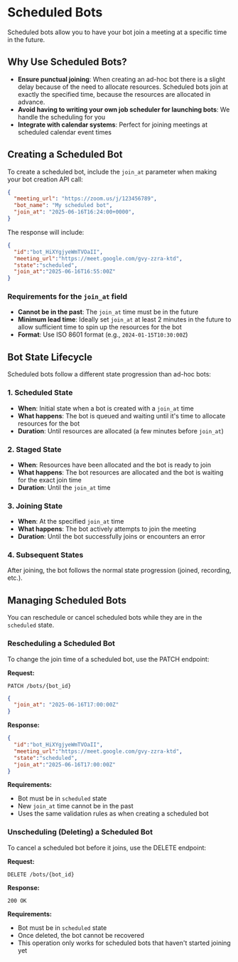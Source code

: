 # Scheduled Bots

Scheduled bots allow you to have your bot join a meeting at a specific time in the future.

## Why Use Scheduled Bots?

- **Ensure punctual joining**: When creating an ad-hoc bot there is a slight delay because of the need to allocate resources. Scheduled bots join at exactly the specified time, because the resources are allocated in advance.
- **Avoid having to writing your own job scheduler for launching bots**: We handle the scheduling for you
- **Integrate with calendar systems**: Perfect for joining meetings at scheduled calendar event times

## Creating a Scheduled Bot

To create a scheduled bot, include the `join_at` parameter when making your bot creation API call:

```json
{
  "meeting_url": "https://zoom.us/j/123456789",
  "bot_name": "My scheduled bot",
  "join_at": "2025-06-16T16:24:00+0000",
}
```

The response will include:

```json
{
  "id":"bot_HiXYgjyeWmTVOaII",
  "meeting_url":"https://meet.google.com/gvy-zzra-ktd",
  "state":"scheduled",
  "join_at":"2025-06-16T16:55:00Z"
}
```

### Requirements for the `join_at` field

- **Cannot be in the past**: The `join_at` time must be in the future
- **Minimum lead time**: Ideally set `join_at` at least 2 minutes in the future to allow sufficient time to spin up the resources for the bot
- **Format**: Use ISO 8601 format (e.g., `2024-01-15T10:30:00Z`)

## Bot State Lifecycle

Scheduled bots follow a different state progression than ad-hoc bots:

### 1. Scheduled State
- **When**: Initial state when a bot is created with a `join_at` time
- **What happens**: The bot is queued and waiting until it's time to allocate resources for the bot
- **Duration**: Until resources are allocated (a few minutes before `join_at`)

### 2. Staged State  
- **When**: Resources have been allocated and the bot is ready to join
- **What happens**: The bot resources are allocated and the bot is waiting for the exact join time
- **Duration**: Until the `join_at` time

### 3. Joining State
- **When**: At the specified `join_at` time
- **What happens**: The bot actively attempts to join the meeting
- **Duration**: Until the bot successfully joins or encounters an error

### 4. Subsequent States
After joining, the bot follows the normal state progression (joined, recording, etc.).

## Managing Scheduled Bots

You can reschedule or cancel scheduled bots while they are in the `scheduled` state.

### Rescheduling a Scheduled Bot

To change the join time of a scheduled bot, use the PATCH endpoint:

**Request:**
```
PATCH /bots/{bot_id}
```

```json
{
  "join_at": "2025-06-16T17:00:00Z"
}
```

**Response:**
```json
{
  "id":"bot_HiXYgjyeWmTVOaII",
  "meeting_url":"https://meet.google.com/gvy-zzra-ktd",
  "state":"scheduled",
  "join_at":"2025-06-16T17:00:00Z"
}
```

**Requirements:**
- Bot must be in `scheduled` state
- New `join_at` time cannot be in the past
- Uses the same validation rules as when creating a scheduled bot

### Unscheduling (Deleting) a Scheduled Bot

To cancel a scheduled bot before it joins, use the DELETE endpoint:

**Request:**
```
DELETE /bots/{bot_id}
```

**Response:**
```
200 OK
```

**Requirements:**
- Bot must be in `scheduled` state
- Once deleted, the bot cannot be recovered
- This operation only works for scheduled bots that haven't started joining yet
